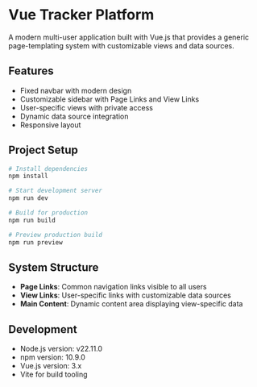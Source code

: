 # Vue Tracker Platform

A modern multi-user application built with Vue.js that provides a generic page-templating system with customizable views and data sources.

## Features

- Fixed navbar with modern design
- Customizable sidebar with Page Links and View Links
- User-specific views with private access
- Dynamic data source integration
- Responsive layout

## Project Setup

```bash
# Install dependencies
npm install

# Start development server
npm run dev

# Build for production
npm run build

# Preview production build
npm run preview
```

## System Structure

- **Page Links**: Common navigation links visible to all users
- **View Links**: User-specific links with customizable data sources
- **Main Content**: Dynamic content area displaying view-specific data

## Development

- Node.js version: v22.11.0
- npm version: 10.9.0
- Vue.js version: 3.x
- Vite for build tooling
